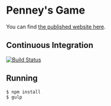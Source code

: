 # Penney's Game

You can find [the published website here](https://penneys.github.io/).

## Continuous Integration

[![Build Status](https://travis-ci.org/penneys/penneys.svg?branch=master)](https://travis-ci.org/penneys/penneys)

## Running

    $ npm install
    $ gulp
